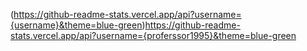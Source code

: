 
(https://github-readme-stats.vercel.app/api?username={username}&theme=blue-green)https://github-readme-stats.vercel.app/api?username={proferssor1995}&theme=blue-green
